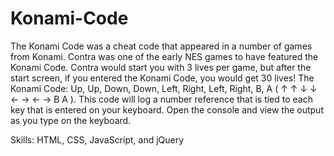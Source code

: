 # Konami-Code

The Konami Code was a cheat code that appeared in a number of games from Konami. Contra was one of the early NES games to have featured the Konami Code. Contra would start you with 3 lives per game, but after the start screen, if you entered the Konami Code, you would get 30 lives! The Konami Code: Up, Up, Down, Down, Left, Right, Left, Right, B, A ( ↑ ↑ ↓ ↓ ← → ← → B A ). This code will log a number reference that is tied to each key that is entered on your keyboard. Open the console and view the output as you type on the keyboard.

Skills: HTML, CSS, JavaScript, and jQuery
